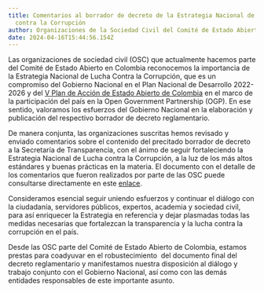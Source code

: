 ```yaml
---
title: Comentarios al borrador de decreto de la Estrategia Nacional de Lucha
  contra la Corrupción
author: Organizaciones de la Sociedad Civil del Comité de Estado Abierto de Colombia
date: 2024-04-16T15:44:56.154Z
---
```

Las organizaciones de sociedad civil (OSC) que actualmente hacemos parte del Comité de Estado Abierto en Colombia reconocemos la importancia de la Estrategia Nacional de Lucha Contra la Corrupción, que es un compromiso del Gobierno Nacional en el Plan Nacional de Desarrollo 2022-2026 y del [V Plan de Acción de Estado Abierto de Colombia](https://www.opengovpartnership.org/wp-content/uploads/2024/01/Colombia_Action-Plan_2023-2025_December_Revised.pdf) en el marco de la participación del país en la Open Government Partnership (OGP). En ese sentido, valoramos los esfuerzos del Gobierno Nacional en la elaboración y publicación del respectivo borrador de decreto reglamentario.

De manera conjunta, las organizaciones suscritas hemos revisado y enviado comentarios sobre el contenido del precitado borrador de decreto a la Secretaría de Transparencia, con el ánimo de seguir fortaleciendo la Estrategia Nacional de Lucha contra la Corrupción, a la luz de los más altos estándares y buenas prácticas en la materia. El documento con el detalle de los comentarios que fueron realizados por parte de las OSC puede consultarse directamente en este [enlace](https://drive.google.com/file/d/1gJxf4IB4Si8cDfemCw-QU0tY9o1iT4aL/view?usp=sharing).

Consideramos esencial seguir uniendo esfuerzos y continuar el diálogo con la ciudadanía, servidores públicos, expertos, academia y sociedad civil, para así enriquecer la Estrategia en referencia y dejar plasmadas todas las medidas necesarias que fortalezcan la transparencia y la lucha contra la corrupción en el país.

Desde las OSC parte del Comité de Estado Abierto de Colombia, estamos prestas para coadyuvar en el robustecimiento  del documento final del decreto reglamentario y manifestamos nuestra disposición al diálogo y trabajo conjunto con el Gobierno Nacional, así como con las demás entidades responsables de este importante asunto.